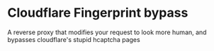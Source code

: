# Cloudflare Fingerprint bypass
A reverse proxy that modifies your request to look more human, and bypasses cloudflare's stupid hcaptcha pages
